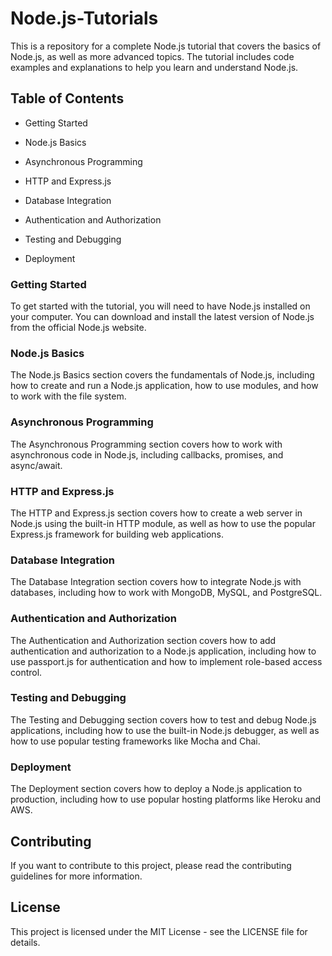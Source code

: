 # Node.js-Tutorials
This is a repository for a complete Node.js tutorial that covers the basics of Node.js, as well as more advanced topics. The tutorial includes code examples and explanations to help you learn and understand Node.js.

## Table of Contents
* Getting Started

* Node.js Basics

* Asynchronous Programming

* HTTP and Express.js

* Database Integration

* Authentication and Authorization

* Testing and Debugging

* Deployment

### Getting Started
To get started with the tutorial, you will need to have Node.js installed on your computer. You can download and install the latest version of Node.js from the official Node.js website.

### Node.js Basics
The Node.js Basics section covers the fundamentals of Node.js, including how to create and run a Node.js application, how to use modules, and how to work with the file system.

### Asynchronous Programming
The Asynchronous Programming section covers how to work with asynchronous code in Node.js, including callbacks, promises, and async/await.

### HTTP and Express.js
The HTTP and Express.js section covers how to create a web server in Node.js using the built-in HTTP module, as well as how to use the popular Express.js framework for building web applications.

### Database Integration
The Database Integration section covers how to integrate Node.js with databases, including how to work with MongoDB, MySQL, and PostgreSQL.

### Authentication and Authorization
The Authentication and Authorization section covers how to add authentication and authorization to a Node.js application, including how to use passport.js for authentication and how to implement role-based access control.

### Testing and Debugging
The Testing and Debugging section covers how to test and debug Node.js applications, including how to use the built-in Node.js debugger, as well as how to use popular testing frameworks like Mocha and Chai.

### Deployment
The Deployment section covers how to deploy a Node.js application to production, including how to use popular hosting platforms like Heroku and AWS.

## Contributing
If you want to contribute to this project, please read the contributing guidelines for more information.

## License
This project is licensed under the MIT License - see the LICENSE file for details.
